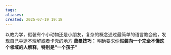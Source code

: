 ```yaml
---
tags: 
aliases: 
created: 2025-07-19 19:18
---
```

以教为学，假装有个小动物还是小朋友，复杂的概念通过最简单的语言教会他，发现自己中途不理解或者卡壳的地方
**费曼技巧：** 明确要求你**假装向一个完全不懂这个领域的人解释，特别是“一个孩子”**